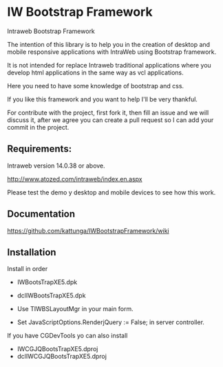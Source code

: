 # IW Bootstrap Framework
Intraweb Bootstrap Framework

The intention of this library is to help you in the creation of desktop and mobile responsive applications with IntraWeb using Bootstrap framework.

It is not intended for replace Intraweb traditional applications where you develop html applications in the same way as vcl applications.

Here you need to have some knowledge of bootstrap and css.

If you like this framework and you want to help I'll be very thankful.

For contribute with the project, first fork it, then fill an issue and we will discuss it, after we agree you can create a pull request so I can add your commit in the project.

## Requirements:

Intraweb version 14.0.38 or above.

http://www.atozed.com/intraweb/index.en.aspx

Please test the demo y desktop and mobile devices to see how this work.

## Documentation

https://github.com/kattunga/IWBootstrapFramework/wiki

## Installation

Install in order

* IWBootsTrapXE5.dpk
* dclIWBootsTrapXE5.dpk

* Use TIWBSLayoutMgr in your main form.
* Set JavaScriptOptions.RenderjQuery := False; in server controller.

If you have CGDevTools yo can also install

* IWCGJQBootsTrapXE5.dproj
* dclIWCGJQBootsTrapXE5.dproj

